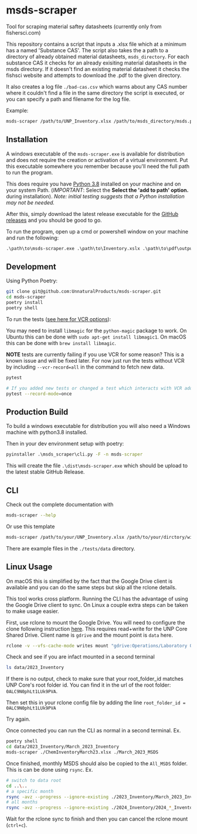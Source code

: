 # msds-scraper

Tool for scraping material saftey datasheets (currently only from fishersci.com)

This repository contains a script that inputs a .xlsx file which at a minimum has a named 'Substance CAS'. 
The script also takes the a path to a directory of already obtained material datasheets, `msds_directory`. 
For each substance CAS it checks for an already exisiting material datasheets in the msds directory. 
If it doesn't find an existing material datasheet it checks the fishsci website and attempts
to download the .pdf to the given directory.

It also creates a log file `./bad-cas.csv` which warns about any CAS number where it couldn't find a file in the same directory the 
script is executed, or you can specify a path and filename for the log file.

Example:

```bash
msds-scraper /path/to/UNP_Inventory.xlsx /path/to/msds_directory/msds.pdfs
```

## Installation

A windows executable of the `msds-scraper.exe` is available for distribution and does not require the
creation or activation of a virtual environment. Put this executable somewhere you remember because
you'll need the full path to run the program.

This does require you have [Python 3.8](https://www.python.org/downloads/)
installed on your machine and on your system Path. (_IMPORTANT_: Select the __Select the 'add to path' option.__ during installation).
_Note: initial testing suggests that a Python installation may not be needed._

After this, simply download the latest release executable for the [GitHub releases](https://github.com/UnnaturalProducts/msds-scraper/releases) 
and you should be good to go.

To run the program, open up a cmd or powershell window on your machine and run the following:

```cmd
.\path\to\msds-scraper.exe .\path\to\Inventory.xslx .\path\to\pdf\output\directory\
```

## Development

Using Python Poetry:

```bash
git clone git@github.com:UnnaturalProducts/msds-scraper.git
cd msds-scraper
poetry install
poetry shell
```

To run the tests ([see here for VCR options](https://vcrpy.readthedocs.io/en/latest/usage.html#record-modes)):

You may need to install `libmagic` for the `python-magic` package to work. On Ubuntu this can be done with `sudo apt-get install libmagic1`.
On macOS this can be done with `brew install libmagic`.

__NOTE__ tests are currently failing if you use VCR for some reason? This is a known issue and will be fixed later. For
now just run the tests without VCR by including `--vcr-record=all` in the command to fetch new data.

```bash
pytest

# If you added new tests or changed a test which interacts with VCR add the `--record-mode` flag: eg.
pytest --record-mode=once
```

## Production Build

To build a windows executable for distribution you will also need a Windows machine with python3.8 installed.

Then in your dev environment setup with poetry:

```cmd
pyinstaller .\msds_scraper\cli.py -F -n msds-scraper
```

This will create the file `.\dist\msds-scraper.exe` which should be upload to the latest stable GitHub Release.

## CLI

Check out the complete documentation with

```bash
msds-scraper --help
```

Or use this template

```bash
msds-scraper /path/to/your/UNP_Inventory.xlsx /path/to/your/dirctory/with/msds.pdfs
```

There are example files in the `./tests/data` directory.

## Linux Usage

On macOS this is simplified by the fact that the Google Drive client is available and you can do the same
steps but skip all the rclone details.

This tool works cross platform. Running the CLI has the advantage of using the
Google Drive client to sync. On Linux a couple extra steps can be taken to make
usage easier.

First, use rclone to mount the Google Drive. You will need to configure the clone following instruction [here](https://rclone.org/drive/). This requires read+write for the UNP Core Shared Drive. Client name is `gdrive` and the mount point is `data` here.

```bash
rclone -v --vfs-cache-mode writes mount "gdrive:Operations/Laboratory Operations/Inventory MSDS" "data"
```

Check and see if you are infact mounted in a second terminal

```bash
ls data/2023_Inventory
```

If there is no output, check to make sure that your root_folder_id matches UNP Core's root folder id. You can find it
in the url of the root folder: `0ALC9N0phLt1LUk9PVA`.

Then set this in your rclone config file by adding the line `root_folder_id = 0ALC9N0phLt1LUk9PVA`

Try again.

Once connected you can run the CLI as normal in a second terminal. Ex.

```bash
poetry shell
cd data/2023_Inventory/March_2023_Inventory
msds-scraper ./ChemInventoryMarch23.xlsx ./March_2023_MSDS
```

Once finished, monthly MSDS should also be copied to the `All_MSDS` folder. This is can be done using `rsync`. Ex.

```bash
# switch to data root
cd ..\..
# a specific month
rsync -avz --progress --ignore-existing ./2023_Inventory/March_2023_Inventory/March_2023_MSDS/*.pdf ./All_MSDS/
# all months
rsync -avz --progress --ignore-existing ./2024_Inventory/2024_*_Inventory/*_MSDS/*.pdf ./All_MSDS/
```

Wait for the rclone sync to finish and then you can cancel the rclone mount (`ctrl+c`).
